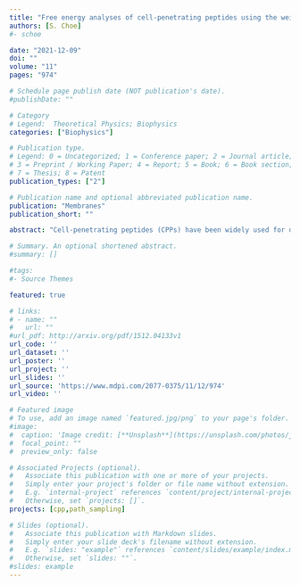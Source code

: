 ```yaml
---
title: "Free energy analyses of cell-penetrating peptides using the weighted ensemble method"
authors: [S. Choe]
#- schoe

date: "2021-12-09"
doi: ""
volume: "11"
pages: "974"

# Schedule page publish date (NOT publication's date).
#publishDate: ""

# Category
# Legend:  Theoretical Physics; Biophysics
categories: ["Biophysics"]

# Publication type.
# Legend: 0 = Uncategorized; 1 = Conference paper; 2 = Journal article;
# 3 = Preprint / Working Paper; 4 = Report; 5 = Book; 6 = Book section;
# 7 = Thesis; 8 = Patent
publication_types: ["2"]

# Publication name and optional abbreviated publication name.
publication: "Membranes"
publication_short: ""

abstract: "Cell-penetrating peptides (CPPs) have been widely used for drug-delivery agents; however, it has not been fully understood how they translocate across cell membranes. The Weighted Ensemble (WE) method, one of the most powerful and flexible path sampling techniques, can be helpful to reveal translocation paths and free energy barriers along those paths. Within the WE approach we show how Arg9 (nona-arginine) and Tat interact with a DOPC/DOPG(4:1) model membrane, and we present free energy (or potential mean of forces, PMFs) profiles of penetration, although a translocation across the membrane has not been observed in the current simulations. Two different compositions of lipid molecules were also tried and compared. Our approach can be applied to any CPPs interacting with various model membranes, and it will provide useful information regarding the transport mechanisms of CPPs."

# Summary. An optional shortened abstract.
#summary: []

#tags:
#- Source Themes

featured: true

# links:
# - name: ""
#   url: ""
#url_pdf: http://arxiv.org/pdf/1512.04133v1
url_code: ''
url_dataset: ''
url_poster: ''
url_project: ''
url_slides: ''
url_source: 'https://www.mdpi.com/2077-0375/11/12/974'
url_video: ''

# Featured image
# To use, add an image named `featured.jpg/png` to your page's folder.
#image:
#  caption: 'Image credit: [**Unsplash**](https://unsplash.com/photos/jdD8gXaTZsc)'
#  focal_point: ""
#  preview_only: false

# Associated Projects (optional).
#   Associate this publication with one or more of your projects.
#   Simply enter your project's folder or file name without extension.
#   E.g. `internal-project` references `content/project/internal-project/index.md`.
#   Otherwise, set `projects: []`.
projects: [cpp,path_sampling]

# Slides (optional).
#   Associate this publication with Markdown slides.
#   Simply enter your slide deck's filename without extension.
#   E.g. `slides: "example"` references `content/slides/example/index.md`.
#   Otherwise, set `slides: ""`.
#slides: example
---
```




